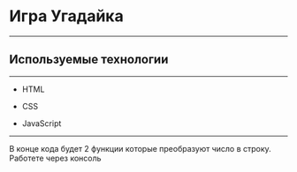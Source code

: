 
# Игра Угадайка

----

## Используемые технологии
----

* HTML

* CSS

* JavaScript

----
В конце кода будет 2 функции которые преобразуют число в строку. Работете через консоль